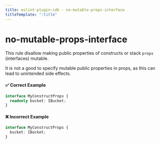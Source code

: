 ```yaml
---
title: eslint-plugin-cdk - no-mutable-props-interface
titleTemplate: ":title"
---
```


# no-mutable-props-interface

This rule disallow making public properties of constructs or stack `props` (interfaces) mutable.

It is not a good to specify mutable public properties in props, as this can lead to unintended side effects.

#### ✅ Correct Example

```ts
interface MyConstructProps {
  readonly bucket: IBucket;
}
```

#### ❌ Incorrect Example

```ts
interface MyConstructProps {
  bucket: IBucket;
}
```
